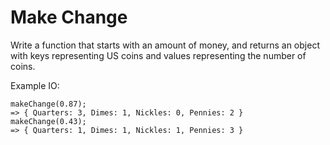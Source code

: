 # Make Change
Write a function that starts with an amount of money, and returns an object with keys representing US coins and values representing the number of coins.

Example IO:
```
makeChange(0.87);
=> { Quarters: 3, Dimes: 1, Nickles: 0, Pennies: 2 }
makeChange(0.43);
=> { Quarters: 1, Dimes: 1, Nickles: 1, Pennies: 3 }
```
